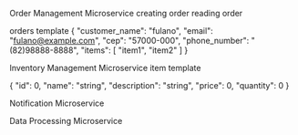 Order Management Microservice
creating order
reading order

orders template
{
  "customer_name": "fulano",
  "email": "fulano@example.com",
  "cep": "57000-000",
  "phone_number": "(82)98888-8888",
  "items": [
    "item1", "item2"
  ]
}

Inventory Management Microservice
item template

{
  "id": 0,
  "name": "string",
  "description": "string",
  "price": 0,
  "quantity": 0
}


Notification Microservice

Data Processing Microservice
